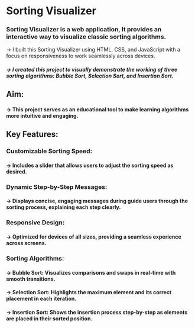 # Sorting Visualizer


### Sorting Visualizer is a web application,  It provides an interactive way to visualize classic sorting algorithms.

 -> I built this Sorting Visualizer using HTML, CSS, and JavaScript with a focus on responsiveness to work seamlessly across devices.
##### -> I created this project to visually demonstrate the working of three sorting algorithms: Bubble Sort, Selection Sort, and Insertion Sort.


## Aim: 
#### -> This project serves as an educational tool to make learning algorithms more intuitive and engaging.


## Key Features:

### Customizable Sorting Speed: 
#### -> Includes a slider that allows users to adjust the sorting speed as desired.

### Dynamic Step-by-Step Messages: 
#### -> Displays concise, engaging messages during guide users through the sorting process, explaining each step clearly.

### Responsive Design: 
#### -> Optimized for devices of all sizes, providing a seamless experience across screens.

### Sorting Algorithms:
#### -> Bubble Sort: Visualizes comparisons and swaps in real-time with smooth transitions.
#### -> Selection Sort: Highlights the maximum element and its correct placement in each iteration.
#### -> Insertion Sort: Shows the insertion process step-by-step as elements are placed in their sorted position.
